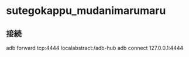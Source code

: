 # sutegokappu_mudanimarumaru

## 接続
adb forward tcp:4444 localabstract:/adb-hub
adb connect 127.0.0.1:4444
